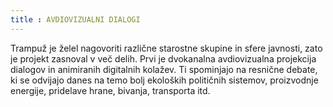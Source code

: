 ```yaml
---
title : AVDIOVIZUALNI DIALOGI
---
```

Trampuž je želel nagovoriti različne starostne skupine in sfere javnosti, zato je projekt zasnoval v več delih. Prvi je dvokanalna avdiovizualna projekcija dialogov in animiranih digitalnih kolažev. Ti spominjajo na resnične debate, ki se odvijajo danes na temo bolj ekoloških političnih sistemov, proizvodnje energije, pridelave hrane, bivanja, transporta itd.